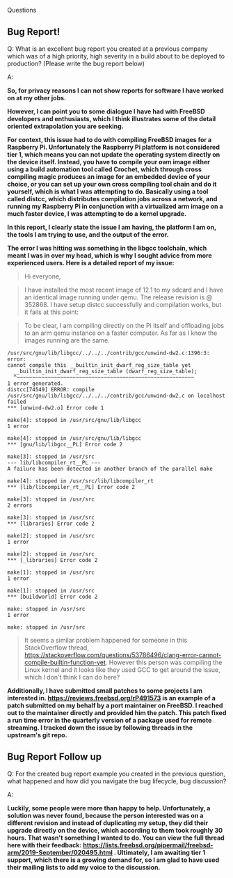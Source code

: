 Questions

## Bug Report!

Q: What is an excellent bug report you created at a previous company which was of a high priority, high severity in a build about to be deployed to production? (Please write the bug report below)


A:

**So, for privacy reasons I can not show reports for software I have worked on at my other jobs.** 

**However, I can point you to some dialogue I have had with FreeBSD developers and enthusiasts, which I think illustrates some of the detail oriented extrapolation you are seeking.**

**For context, this issue had to do with compiling FreeBSD images for a Raspberry Pi. Unfortunately the Raspberry Pi platform is not considered tier 1, which means you can not update the operating system directly on the device itself. Instead, you have to compile your own image either using a build automation tool called Crochet, which through cross compiling magic produces an image for an embedded device of your choice, or you can set up your own cross compiling tool chain and do it yourself, which is what I was attempting to do. Basically using a tool called distcc, which distributes compilation jobs across a network, and running my Raspberry Pi in conjunction with a virtualized arm image on a much faster device, I was attempting to do a kernel upgrade.**

**In this report, I clearly state the issue I am having, the platform I am on, the tools I am trying to use, and the output of the error.**

**The error I was hitting was something in the libgcc toolchain, which meant I was in over my head, which is why I sought advice from more experienced users. Here is a detailed report of my issue:**


> Hi everyone,

> I have installed the most recent image of 12.1 to my sdcard and I have an
identical image running under qemu. The release revision is @ 352868. I
have setup distcc successfully and compilation works, but it fails at this
point:

> To be clear, I am compiling directly on the Pi itself and offloading jobs
to an arm qemu instance on a faster computer. As far as I know the images
running are the same.

```
/usr/src/gnu/lib/libgcc/../../../contrib/gcc/unwind-dw2.c:1396:3: error:
cannot compile this __builtin_init_dwarf_reg_size_table yet
  __builtin_init_dwarf_reg_size_table (dwarf_reg_size_table);
  ^~~~~~~~~~~~~~~~~~~~~~~~~~~~~~~~~~~~~~~~~~~~~~~~~~~~~~~~~~
1 error generated.
distcc[74549] ERROR: compile
/usr/src/gnu/lib/libgcc/../../../contrib/gcc/unwind-dw2.c on localhost
failed
*** [unwind-dw2.o] Error code 1

make[4]: stopped in /usr/src/gnu/lib/libgcc
1 error

make[4]: stopped in /usr/src/gnu/lib/libgcc
*** [gnu/lib/libgcc__PL] Error code 2

make[3]: stopped in /usr/src
--- lib/libcompiler_rt__PL ---
A failure has been detected in another branch of the parallel make

make[4]: stopped in /usr/src/lib/libcompiler_rt
*** [lib/libcompiler_rt__PL] Error code 2

make[3]: stopped in /usr/src
2 errors

make[3]: stopped in /usr/src
*** [libraries] Error code 2

make[2]: stopped in /usr/src
1 error

make[2]: stopped in /usr/src
*** [_libraries] Error code 2

make[1]: stopped in /usr/src
1 error

make[1]: stopped in /usr/src
*** [buildworld] Error code 2

make: stopped in /usr/src
1 error

make: stopped in /usr/src
```

> It seems a similar problem happened for someone in this StackOverflow
thread,
https://stackoverflow.com/questions/53786496/clang-error-cannot-compile-builtin-function-yet.
However this person was compiling the Linux kernel and it looks like they
used GCC to get around the issue, which I don't think I can do here?

**Additionally, I have submitted small patches to some projects I am interested in. https://reviews.freebsd.org/rP491573 is an example of a patch submitted on my behalf by a port maintainer on FreeBSD. I reached out to the maintainer directly and provided him the patch. This patch fixed a run time error in the quarterly version of a package used for remote streaming. I tracked down the issue by following threads in the upstream's git repo.** 

## Bug Report Follow up

Q: For the created bug report example you created in the previous question, what happened and how did you navigate the bug lifecycle, bug discussion? 

A: 

**Luckily, some people were more than happy to help. Unfortunately, a solution was never found, because the person interested was on a different revision and instead of duplicating my setup, they did their upgrade directly on the device, which according to them took roughly 30 hours. That wasn't something I wanted to do. You can view the full thread here with their feedback: https://lists.freebsd.org/pipermail/freebsd-arm/2019-September/020495.html . Ultimately, I am awaiting tier 1 support, which there is a growing demand for, so I am glad to have used their mailing lists to add my voice to the discussion.** 
